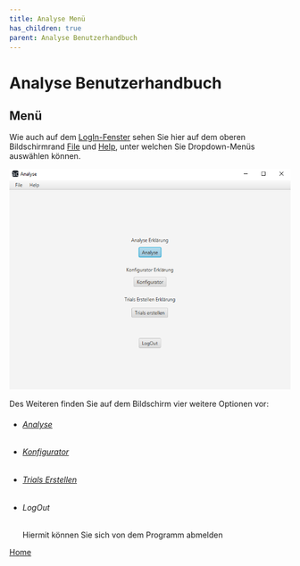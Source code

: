 ```yaml
---
title: Analyse Menü
has_children: true
parent: Analyse Benutzerhandbuch
---
```

# Analyse Benutzerhandbuch

## Menü

Wie auch auf dem [LogIn-Fenster](../index.md) sehen Sie hier auf dem oberen Bildschirmrand [File](../file.md) und [Help](../help.md), unter welchen Sie Dropdown-Menüs auswählen können.

![menue](resources/menue.PNG)

Des Weiteren finden Sie auf dem Bildschirm vier weitere Optionen vor:
- ###### [Analyse](analyse/index.md)
- ###### [Konfigurator](konfigurator/index.md)
- ###### [Trials Erstellen](trials/index.md)
- ###### LogOut
  Hiermit können Sie sich von dem Programm abmelden

[Home](../index.md)